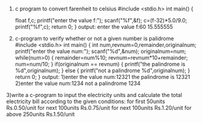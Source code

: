 1) c program to convert farenheit to celsius
#include <stdio.h>
 int main()
{
    
    float f,c;
    printf("enter the value f:");
    scanf("%f",&f);
    c=(f-32)*5.0/9.0;
    printf("%f",c);
    return 0;
}
output: 
   enter the value f:60
15.555555

2) c-program to verify whether or not a given number is palidrome
#include <stdio.h>
int main() 
{
    int num,revnum=0,remainder,originalnum;
    printf("enter the value num:");
    scanf("%d",&num);
    originalnum=num;
    while(num>0)
    {
        remainder=num%10;
        revnum=revnum*10+remainder;
        num=num/10;
    }
    if(originalnum == revnum)
    {
        printf("the palindrome is %d",originalnum);
    }
    else
    {
        printf("not a palindrome %d",originalnum);
    }
    return 0;
}
output:
1)enter the value num:12321
the palindrome is 12321
2)enter the value num:1234
not a palindrome 1234
  
3)write a c-program to input the electricity units and calculate the total electricity bill according to the given conditions:
for first 50units Rs.0.50/unit
for next 100units Rs.0.75/unit
for next 100units Rs.1.20/unit
for above 250units Rs.1.50/unit





























































